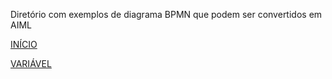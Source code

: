 
Diretório com exemplos de diagrama BPMN que podem ser convertidos em AIML

[INÍCIO](https://github.com/giseldo/chatbot_ari_bpmn_to_aiml/tree/master/exemplos/inicio)

[VARIÁVEL](https://github.com/giseldo/chatbot_ari_bpmn_to_aiml/tree/master/exemplos/variavel)
